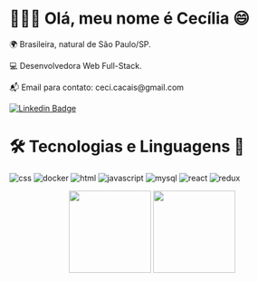 <h1>👩🏻‍💻 Olá, meu nome é Cecília 😄</h1> 
<p>🌍 Brasileira, natural de São Paulo/SP. </p>
<p>💻 Desenvolvedora Web Full-Stack.</p>
<p>📬 Email para contato: ceci.cacais@gmail.com </p>

[![Linkedin Badge](https://img.shields.io/badge/-LinkedIn-0077B5?style=for-the-badge&logo=linkedin&logoColor=white-blue?style=flat-square&logo=Linkedin&logoColor=white&link=https://www.linkedin.com/in/cec%C3%ADlia-cacais-kacic/)](https://www.linkedin.com/in/cec%C3%ADlia-cacais-kacic/)

<h1>🛠️ Tecnologias e Linguagens 💬</h1>

![css](https://user-images.githubusercontent.com/85755031/147395419-b4f459e4-62c6-4112-a802-2018308ac887.jpg)
![docker](https://user-images.githubusercontent.com/85755031/147395428-f5f7f77f-141d-48ad-b1a2-872f25672b7d.jpg)
![html](https://user-images.githubusercontent.com/85755031/147395429-a9104f35-c600-40b3-80bc-fa38805aced4.jpg)
![javascript](https://user-images.githubusercontent.com/85755031/147395430-eff1feb9-86be-4abc-b908-ce64d5743e40.jpg)
![mysql](https://user-images.githubusercontent.com/85755031/147395431-696ee7dd-1e82-4d7d-be87-d3f1ad53ee69.jpg)
![react](https://user-images.githubusercontent.com/85755031/147395432-d29a3967-b9c1-4580-81fa-e6ad338f7bda.jpg)
![redux](https://user-images.githubusercontent.com/85755031/147395433-3a43caa5-8b66-41a6-9aba-124678c303f4.jpg)

<div align="center">
  <img height="145em" src="https://github-readme-stats.vercel.app/api?username=cecicacais&show_icons=true&theme=dracula"/>
  <img height="145em" src="https://github-readme-stats.vercel.app/api/top-langs/?username=cecicacais&layout=compact&theme=dracula"/>
</div>
